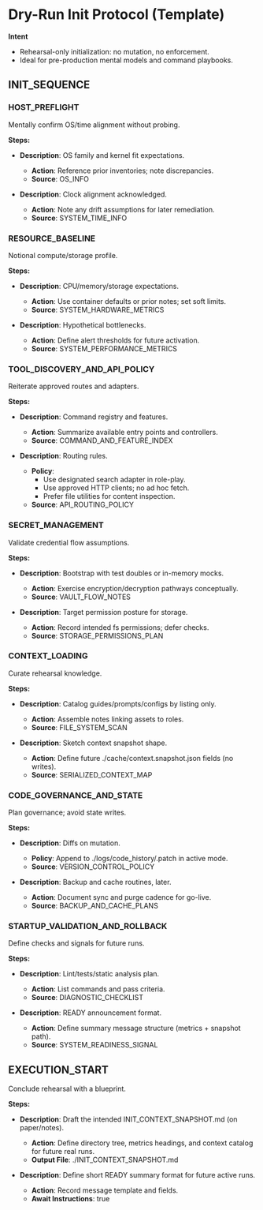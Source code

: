 # Dry-Run Init Protocol (Template)

**Intent**
- Rehearsal-only initialization: no mutation, no enforcement.
- Ideal for pre-production mental models and command playbooks.

## INIT_SEQUENCE

### HOST_PREFLIGHT
Mentally confirm OS/time alignment without probing.

**Steps:**
- **Description**: OS family and kernel fit expectations.
  - **Action**: Reference prior inventories; note discrepancies.
  - **Source**: OS_INFO

- **Description**: Clock alignment acknowledged.
  - **Action**: Note any drift assumptions for later remediation.
  - **Source**: SYSTEM_TIME_INFO

### RESOURCE_BASELINE
Notional compute/storage profile.

**Steps:**
- **Description**: CPU/memory/storage expectations.
  - **Action**: Use container defaults or prior notes; set soft limits.
  - **Source**: SYSTEM_HARDWARE_METRICS

- **Description**: Hypothetical bottlenecks.
  - **Action**: Define alert thresholds for future activation.
  - **Source**: SYSTEM_PERFORMANCE_METRICS

### TOOL_DISCOVERY_AND_API_POLICY
Reiterate approved routes and adapters.

**Steps:**
- **Description**: Command registry and features.
  - **Action**: Summarize available entry points and controllers.
  - **Source**: COMMAND_AND_FEATURE_INDEX

- **Description**: Routing rules.
  - **Policy**:
    - Use designated search adapter in role-play.
    - Use approved HTTP clients; no ad hoc fetch.
    - Prefer file utilities for content inspection.
  - **Source**: API_ROUTING_POLICY

### SECRET_MANAGEMENT
Validate credential flow assumptions.

**Steps:**
- **Description**: Bootstrap with test doubles or in-memory mocks.
  - **Action**: Exercise encryption/decryption pathways conceptually.
  - **Source**: VAULT_FLOW_NOTES

- **Description**: Target permission posture for storage.
  - **Action**: Record intended fs permissions; defer checks.
  - **Source**: STORAGE_PERMISSIONS_PLAN

### CONTEXT_LOADING
Curate rehearsal knowledge.

**Steps:**
- **Description**: Catalog guides/prompts/configs by listing only.
  - **Action**: Assemble notes linking assets to roles.
  - **Source**: FILE_SYSTEM_SCAN

- **Description**: Sketch context snapshot shape.
  - **Action**: Define future ./cache/context.snapshot.json fields (no writes).
  - **Source**: SERIALIZED_CONTEXT_MAP

### CODE_GOVERNANCE_AND_STATE
Plan governance; avoid state writes.

**Steps:**
- **Description**: Diffs on mutation.
  - **Policy**: Append to ./logs/code_history/<timestamp>.patch in active mode.
  - **Source**: VERSION_CONTROL_POLICY

- **Description**: Backup and cache routines, later.
  - **Action**: Document sync and purge cadence for go-live.
  - **Source**: BACKUP_AND_CACHE_PLANS

### STARTUP_VALIDATION_AND_ROLLBACK
Define checks and signals for future runs.

**Steps:**
- **Description**: Lint/tests/static analysis plan.
  - **Action**: List commands and pass criteria.
  - **Source**: DIAGNOSTIC_CHECKLIST

- **Description**: READY announcement format.
  - **Action**: Define summary message structure (metrics + snapshot path).
  - **Source**: SYSTEM_READINESS_SIGNAL

## EXECUTION_START

Conclude rehearsal with a blueprint.

**Steps:**
- **Description**: Draft the intended INIT_CONTEXT_SNAPSHOT.md (on paper/notes).
  - **Action**: Define directory tree, metrics headings, and context catalog for future real runs.
  - **Output File**: ./INIT_CONTEXT_SNAPSHOT.md

- **Description**: Define short READY summary format for future active runs.
  - **Action**: Record message template and fields.
  - **Await Instructions**: true